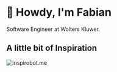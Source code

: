 # 👋 Howdy, I'm Fabian

Software Engineer at Wolters Kluwer.

## A little bit of Inspiration

![inspirobot.me](https://generated.xmascardbot.com/xmas011/aXm5412xjU.jpg)
